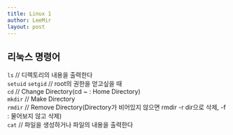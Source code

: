 ```yaml
---
title: Linux 1
author: LeeMir
layout: post
---
```

## 리눅스 명령어

`ls` // 디렉토리의 내용을 출력한다<br>
`setuid` `setgid` // root의 권한을 얻고싶을 때<br>
`cd` // Change Directory(cd ~ : Home Directory)<br>
`mkdir` // Make Directory<br>
`rmdir` // Remove Directory(Directory가 비어있지 않으면 rmdir -r dir으로 삭제, -f : 물어보지 않고 삭제)<br>
`cat` // 파일을 생성하거나 파일의 내용을 출력한다<br>